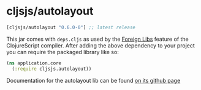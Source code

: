 # cljsjs/autolayout

[](dependency)
```clojure
[cljsjs/autolayout "0.6.0-0"] ;; latest release
```
[](/dependency)

This jar comes with `deps.cljs` as used by the [Foreign Libs][flibs] feature
of the ClojureScript compiler. After adding the above dependency to your project
you can require the packaged library like so:

```clojure
(ns application.core
  (:require cljsjs.autolayout))
```

Documentation for the autolayout lib can be found [on its github page](https://github.com/IjzerenHein/autolayout.js/blob/master/docs/AutoLayout.md)

[flibs]: https://clojurescript.org/reference/packaging-foreign-deps
